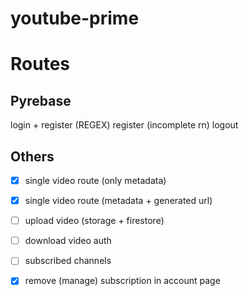 # youtube-prime

# Routes

## Pyrebase

login + register (REGEX)
register (incomplete rn)
logout

## Others

- [x] single video route (only metadata)
- [x] single video route (metadata + generated url)

- [ ] upload video (storage + firestore)
- [ ] download video auth
- [ ] subscribed channels
- [x] remove (manage) subscription in account page

